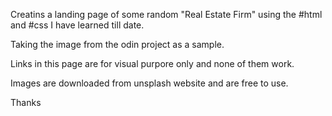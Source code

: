 Creatins a landing page of some random "Real Estate Firm" using the #html and #css I have learned till date. 

Taking the image from the odin project as a sample. 

Links in this page are for visual purpore only and none of them work. 

Images are downloaded from unsplash website and are free to use. 

Thanks